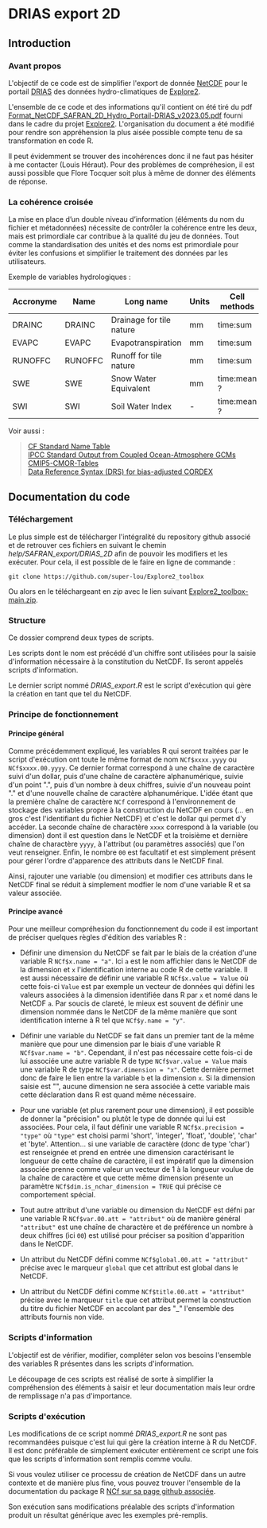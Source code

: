 # DRIAS export 2D

## Introduction
### Avant propos
L'objectif de ce code est de simplifier l'export de donnée [NetCDF](https://fr.wikipedia.org/wiki/NetCDF) pour le portail [DRIAS](http://www.drias-climat.fr/accompagnement/sections/311) des données hydro-climatiques de [Explore2](https://professionnels.ofb.fr/fr/node/1244). 

L'ensemble de ce code et des informations qu'il contient on été tiré du pdf [Format_NetCDF_SAFRAN_2D_Hydro_Portail-DRIAS_v2023.05.pdf](https://github.com/super-lou/Explore2_toolbox/blob/main/resources/Format_NetCDF_SAFRAN_2D_Hydro_Portail-DRIAS_v2023.05.pdf) fourni dans le cadre du projet [Explore2](https://professionnels.ofb.fr/fr/node/1244). L'organisation du document a été modifié pour rendre son appréhension la plus aisée possible compte tenu de sa transformation en code R.

Il peut évidemment se trouver des incohérences donc il ne faut pas hésiter à me contacter (Louis Héraut). Pour des problèmes de compréhesion, il est aussi possible que Flore Tocquer soit plus à même de donner des éléments de réponse.

### La cohérence croisée
La mise en place d’un double niveau d’information (éléments du nom
du fichier et métadonnées) nécessite de contrôler la cohérence entre
les deux, mais est primordiale car contribue à la qualité du jeu de
données. Tout comme la standardisation des unités et des noms est
primordiale pour éviter les confusions et simplifier le traitement
des données par les utilisateurs.

Exemple de variables hydrologiques :

| Accronyme | Name    | Long name                | Units  | Cell methods |
| --------- | ------- | -------------------------| ------ | ------------ |
| DRAINC    | DRAINC  | Drainage for tile nature | mm     | time:sum     |
| EVAPC     | EVAPC   | Evapotranspiration       | mm     | time:sum     |
| RUNOFFC   | RUNOFFC | Runoff for tile nature   | mm     | time:sum     |
| SWE       | SWE     | Snow Water Equivalent    | mm     | time:mean ?  |
| SWI       | SWI     | Soil Water Index         | -      | time:mean ?  |

Voir aussi :
> [CF Standard Name Table](http://cfconventions.org/Data/cf-standard-names/current/build/cf-standard-name-table.html)</br>
> [IPCC Standard Output from Coupled Ocean-Atmosphere GCMs]( https://pcmdi.llnl.gov/mips/cmip3/variableList.html)</br>
> [CMIP5-CMOR-Tables]( https://wcrp-cmip.github.io/WGCM_Infrastructure_Panel//cmor_and_mip_tables.html)</br>
> [Data Reference Syntax (DRS) for bias-adjusted CORDEX](http://is-enes-data.github.io/CORDEX_adjust_drs.pdf)</br>


## Documentation du code

### Téléchargement
Le plus simple est de télécharger l'intégralité du repository github associé et de retrouver ces fichiers en suivant le chemin *help/SAFRAN_export/DRIAS_2D* afin de pouvoir les modifiers et les exécuter. Pour cela, il est possible de le faire en ligne de commande : 

``` 
git clone https://github.com/super-lou/Explore2_toolbox
```

Ou alors en le téléchargeant en *zip* avec le lien suivant [Explore2_toolbox-main.zip](https://github.com/super-lou/Explore2_toolbox/archive/refs/heads/main.zip).


### Structure
Ce dossier comprend deux types de scripts.

Les scripts dont le nom est précédé d'un chiffre sont utilisées pour la saisie d'information nécessaire à la constitution du NetCDF. Ils seront appelés scripts d'information.

Le dernier script nommé *DRIAS_export.R* est le script d'exécution qui gère la création en tant que tel du NetCDF.


### Principe de fonctionnement
#### Principe général
Comme précédemment expliqué, les variables R qui seront traitées par le script d'exécution ont toute le même format de nom `NCf$xxxx.yyyy` ou `NCf$xxxx.00.yyyy`. Ce dernier format correspond à une chaîne de caractère suivi d'un dollar, puis d'une chaîne de caractère alphanumérique, suivie d'un point ".", puis d'un nombre à deux chiffres, suivie d'un nouveau point "." et d'une nouvelle chaîne de caractère alphanumérique. L'idée étant que la première chaîne de caractère `NCf` correspond à l'environnement de stockage des variables propre à la construction du NetCDF en cours (... en gros c'est l'identifiant du fichier NetCDF) et c'est le dollar qui permet d'y accéder. La seconde chaîne de charactère `xxxx` correspond à la variable (ou dimension) dont il est question dans le NetCDF et la troisième et dernière chaîne de charactère `yyyy`, à l'attribut (ou paramètres associés) que l'on veut renseigner. Enfin, le nombre `00` est facultatif et est simplement présent pour gérer l'ordre d'apparence des attributs dans le NetCDF final.

Ainsi, rajouter une variable (ou dimension) et modifier ces attributs dans le NetCDF final se réduit à simplement modfier le nom d'une variable R et sa valeur associée.

#### Principe avancé
Pour une meilleur compréhesion du fonctionnement du code il est important de préciser quelques règles d'édition des variables R :

* Définir une dimension du NetCDF se fait par le biais de la création d'une variable R `NCf$x.name = "a"`. Ici `a` est le nom affichier dans le NetCDF de la dimension et `x` l'identification interne au code R de cette variable. Il est aussi nécessaire de définir une variable R `NCf$x.value = Value` où cette fois-ci `Value` est par exemple un vecteur de données qui défini les valeurs associées à la dimension identifiée dans R par `x` et nomé dans le NetCDF `a`. Par soucis de clareté, le mieux est souvent de définir une dimension nommée dans le NetCDF de la même manière que sont identification interne à R tel que `NCf$y.name = "y"`.

* Définir une variable du NetCDF se fait dans un premier tant de la même manière que pour une dimension par le biais d'une variable R `NCf$var.name = "b"`. Cependant, il n'est pas nécessaire cette fois-ci de lui associée une autre variable R de type `NCf$var.value = Value` mais une variable R de type `NCf$var.dimension = "x"`. Cette dernière permet donc de faire le lien entre la variable `b` et la dimension `x`. Si la dimension saisie est "", aucune dimension ne sera associée à cette variable mais cette déclaration dans R est quand même nécessaire.

* Pour une variable (et plus rarement pour une dimension), il est possible de donner la "précision" ou plutôt le type de donnée qui lui est associées. Pour cela, il faut définir une variable R `NCf$x.precision = "type"` où `"type"` est choisi parmi 'short', 'integer', 'float', 'double', 'char' et 'byte'. Attention... si une variable de caractère (donc de type 'char') est renseignée et prend en entrée une dimension caractérisant le longueur de cette chaîne de caractère, il est impératif que la dimension associée prenne comme valeur un vecteur de 1 à la longueur voulue de la chaîne de caractère et que cette même dimension présente un paramètre `NCf$dim.is_nchar_dimension = TRUE` qui précise ce comportement spécial. 

* Tout autre attribut d'une variable ou dimension du NetCDF est défni par une variable R `NCf$var.00.att = "attribut"` où de manière général `"attribut"` est une chaîne de charactère et de préférence un nombre à deux chiffres (ici `00`) est utilisé pour préciser sa position d'apparition dans le NetCDF.

* Un attribut du NetCDF défini comme `NCf$global.00.att = "attribut"` précise avec le marqueur `global` que cet attribut est global dans le NetCDF.

* Un attribut du NetCDF défini comme `NCf$title.00.att = "attribut"` précise avec le marqueur `title` que cet attribut permet la construction du titre du fichier NetCDF en accolant par des "_" l'ensemble des attributs fournis non vide.


### Scripts d'information
L'objectif est de vérifier, modifier, compléter selon vos besoins l'ensemble des variables R présentes dans les scripts d'information.

Le découpage de ces scripts est réalisé de sorte à simplifier la compréhension des éléments à saisir et leur documentation mais leur ordre de remplissage n'a pas d'importance. 


### Scripts d'exécution
Les modifications de ce script nommé *DRIAS_export.R* ne sont pas recommandées puisque c'est lui qui gère la création interne à R du NetCDF. Il est donc préférable de simplement exécuter entièrement ce script une fois que les scripts d'information sont remplis comme voulu.

Si vous voulez utiliser ce processu de création de NetCDF dans un autre contexte et de manière plus fine, vous pouvez trouver l'ensemble de la documentation du package R [NCf sur sa page github associée](https://github.com/super-lou/NCf).

Son exécution sans modifications préalable des scripts d'information produit un résultat générique avec les exemples pré-remplis.